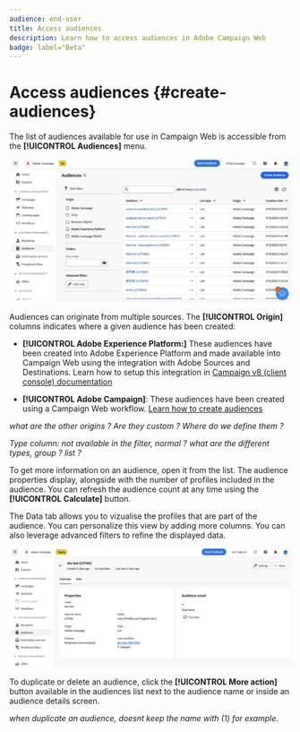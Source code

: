 ```yaml
---
audience: end-user
title: Access audiences
description: Learn how to access audiences in Adobe Campaign Web
badge: label="Beta" 
---
```


# Access audiences {#create-audiences}

The list of audiences available for use in Campaign Web is accessible from the **[!UICONTROL Audiences]** menu.

![](assets/audiences-list.png)

Audiences can originate from multiple sources. The **[!UICONTROL Origin]** columns indicates where a given audience has been created:

* **[!UICONTROL Adobe Experience Platform:]** These audiences have been created into Adobe Experience Platform and made available into Campaign Web using the integration with Adobe Sources and Destinations. Learn how to setup this integration in [Campaign v8 (client console) documentation](https://experienceleague.adobe.com/docs/campaign/campaign-v8/connect/ac-aep/ac-aep.html)

* **[!UICONTROL Adobe Campaign]**: These audiences have been created using a Campaign Web workflow. [Learn how to create audiences](create-audiences.md)

*what are the other origins ? Are they custom ? Where do we define them ?*

*Type column: not available in the filter, normal ? what are the different types, group ? list ?*

To get more information on an audience, open it from the list. The audience properties display, alongside with the number of profiles included in the audience. You can refresh the audience count at any time using the **[!UICONTROL Calculate]** button.

The Data tab allows you to vizualise the profiles that are part of the audience. You can personalize this view by adding more columns. You can also leverage advanced filters to refine the displayed data.

![](assets/audiences-details.png)

To duplicate or delete an audience, click the **[!UICONTROL More action]** button available in the audiences list next to the audience name or inside an audience details screen. 

*when duplicate an audience, doesnt keep the name with (1) for example.*
